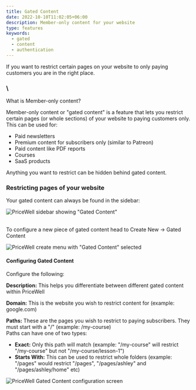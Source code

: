 ```yaml
---
title: Gated Content
date: 2022-10-10T11:02:05+06:00
description: Member-only content for your website
type: features
keywords:
  - gated
  - content
  - authentication
---
```

I﻿f you want to restrict certain pages on your website to only paying customers you are in the right place.

### \
W﻿hat is Member-only content?

M﻿ember-only content or "gated content" is a feature that lets you restrict certain pages (or whole sections) of your website to paying customers only. This can be used for:

* P﻿aid newsletters
* P﻿remium content for subscribers only (similar to Patreon)
* P﻿aid content like PDF reports
* C﻿ourses
* S﻿aaS products

A﻿nything you want to restrict can be hidden behind gated content.



### R﻿estricting pages of your website



Y﻿our gated content can always be found in the sidebar:

![PriceWell sidebar showing "Gated Content"](/img/gated-content-sidebar.png)

\
T﻿o configure a new piece of gated content head to Create New -> Gated Content

![PriceWell create menu with "Gated Content" selected](/img/gated-content-create.png)



#### C﻿onfiguring Gated Content

C﻿onfigure the following:

**D﻿escription:** This helps you differentiate between different gated content within PriceWell

**D﻿omain:** This is the website you wish to restrict content for (example: google.com)

**P﻿aths:** These are the pages you wish to restrict to paying subscribers. They must start with a "/" (example: /my-course)\
 P﻿aths can have one of two types:

* **E﻿xact:** Only this path will match (example: "/my-course" will restrict "/my-course" but not "/my-course/lesson-1")
* **S﻿tarts With:** This can be used to restrict whole folders (example: "/pages" would restrict "/pages", "/pages/ashley" and "/pages/ashley/home" etc)



![PriceWell Gated Content configuration screen](/img/gated-content-configure.png)